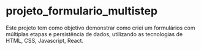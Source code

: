 # projeto_formulario_multistep
Este projeto tem como objetivo demonstrar como criei um formulários com múltiplas etapas e persistência de dados, utilizando as tecnologias de HTML, CSS, Javascript, React.
